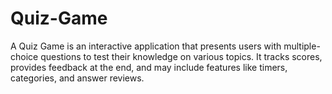 # Quiz-Game
A Quiz Game is an interactive application that presents users with multiple-choice questions to test their knowledge on various topics. It tracks scores, provides feedback at the end, and may include features like timers, categories, and answer reviews.
